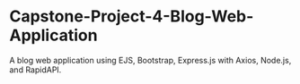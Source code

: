 # Capstone-Project-4-Blog-Web-Application
A blog web application using EJS, Bootstrap, Express.js with Axios, Node.js, and RapidAPI.
